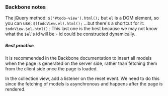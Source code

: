### Backbone notes

The jQuery method:
`$('#todo-view').html();`
but `el` is a DOM element, so you can use:
`$(todoView.el).html();`
...but there's a shortcut for it:
`todoView.$el.html();`
This last one is the best because we may not know what the `$el`'s id will be - id could be constructed dynamically.


##### Best practice
It is recommended in the Backbone documentation to insert all models when the page is generated on the server side, rather than fetching them from the client side once the page is loaded.


In the collection view, add a listener on the reset event. We need to do this since the fetching of models is asynchronous and happens after the page is rendered.